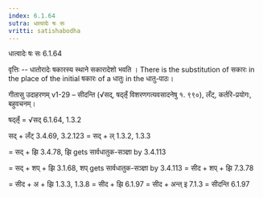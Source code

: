 ```yaml
---
index: 6.1.64
sutra: धात्वादेः षः सः
vritti: satishabodha
---
```



 धात्वादेः षः सः 6.1.64 


वृत्तिः -- धातोरादेः षकारस्य स्थाने सकारादेशो भवति । There is the substitution of सकारः in the place of the initial षकारः of a धातुः in the धातु-पाठः। 


गीतासु उदाहरणम् v1-29 – सीदन्ति (√सद्, षद्ऌँ विशरणगत्यवसादनेषु १. ९९०), लँट्, कर्तरि-प्रयोगः, बहुवचनम्। 

षद्ऌँ = √सद् 6.1.64, 1.3.2 


सद् + लँट् 3.4.69, 3.2.123 = सद् + ल् 1.3.2, 1.3.3 

= सद् + झि 3.4.78, झि gets सार्वधातुक-सञ्ज्ञा by 3.4.113 

= सद् + शप् + झि 3.1.68, शप् gets सार्वधातुक-सञ्ज्ञा by 3.4.113 = सीद + शप् + झि 7.3.78 

= सीद + अ + झि 1.3.3, 1.3.8 = सीद + झि 6.1.97 = सीद + अन्त् इ 7.1.3 = सीदन्ति 6.1.97 


